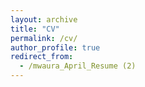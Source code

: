```yaml
---
layout: archive
title: "CV"
permalink: /cv/
author_profile: true
redirect_from:
  - /mwaura_April_Resume (2)
---
```


